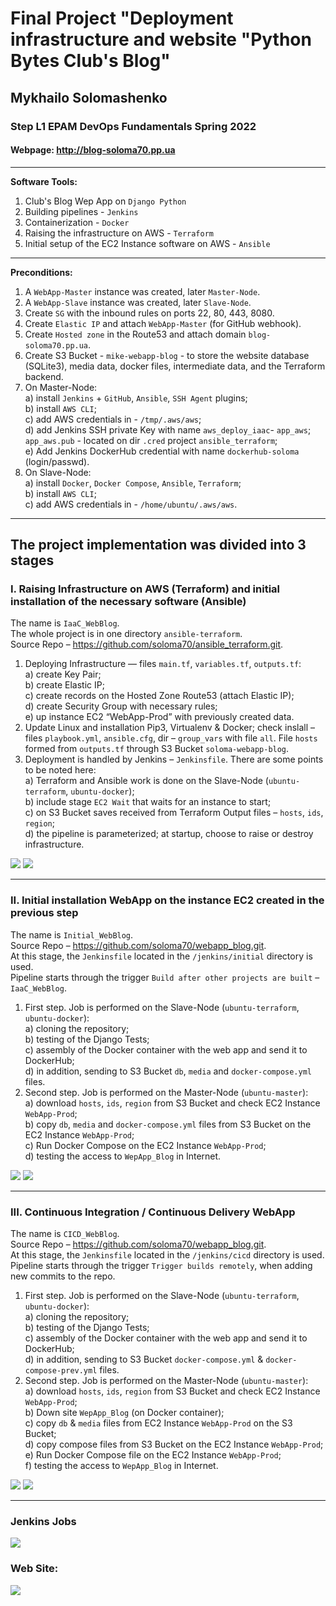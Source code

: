 # Final Project "Deployment infrastructure and website "Python Bytes Club's Blog"

## Mykhailo Solomashenko

### Step L1  EPAM DevOps Fundamentals Spring 2022
  
#### Webpage: <http://blog-soloma70.pp.ua>
  
---  
**Software Tools:**

1. Club's Blog Wep App on `Django Python`
2. Building pipelines - `Jenkins`
3. Containerization - `Docker`
4. Raising the infrastructure on AWS - `Terraform`
5. Initial setup of the EC2 Instance software on AWS - `Ansible`

---
**Preconditions:**

1. A `WebApp-Master` instance was created, later `Master-Node`.
2. A `WebApp-Slave` instance was created, later `Slave-Node`.
3. Create `SG` with the inbound rules on ports 22, 80, 443, 8080.
4. Create `Elastic IP` and attach `WebApp-Master` (for GitHub webhook).
5. Create `Hosted zone` in the Route53 and attach domain `blog-soloma70.pp.ua`.
6. Create S3 Bucket - `mike-webapp-blog` - to store the website database (SQLite3), media data, docker files, intermediate data, and the Terraform backend.
7. On  Master-Node:  
  a) install `Jenkins` + `GitHub`, `Ansible`, `SSH Agent` plugins;  
  b) install `AWS CLI`;  
  c) add AWS credentials in - `/tmp/.aws/aws`;  
  d) add Jenkins SSH private Key with name `aws_deploy_iaac`- `app_aws`;  
  `app_aws.pub` - located on dir `.cred` project `ansible_terraform`;  
  e) Add Jenkins DockerHub credential with name `dockerhub-soloma` (login/passwd).  
8. On  Slave-Node:  
  a) install `Docker`, `Docker Compose`, `Ansible`, `Terraform`;  
  b) install `AWS CLI`;  
  c) add AWS credentials in - `/home/ubuntu/.aws/aws`.  

---

## The project implementation was divided into 3 stages

### I. Raising Infrastructure on AWS (Terraform) and initial installation of the necessary software (Ansible)  

The name is `IaaC_WebBlog`.  
The whole project is in one directory `ansible-terraform`.  
Source Repo – <https://github.com/soloma70/ansible_terraform.git>.  

1. Deploying Infrastructure — files `main.tf`, `variables.tf`, `outputs.tf`:  
  a) create Key Pair;  
  b) create Elastic IP;  
  c) create records on the Hosted Zone Route53 (attach Elastic IP);  
  d) create Security Group with necessary rules;  
  e) up instance EC2 “WebApp-Prod” with previously created data.  
2. Update Linux and installation Pip3, Virtualenv & Docker; check inslall – files `playbook.yml`, `ansible.cfg`, dir – `group_vars` with file `all`. File `hosts` formed from `outputs.tf` through S3 Bucket `soloma-webapp-blog`.
3. Deployment is handled by Jenkins – `Jenkinsfile`. There are some points to be noted here:  
  a) Terraform and Ansible work is done on the Slave-Node (`ubuntu-terraform`, `ubuntu-docker`);  
  b) include stage `EC2 Wait` that waits for an instance to start;  
  c) on S3 Bucket saves received from Terraform Output files – `hosts`, `ids`, `region`;  
  d) the pipeline is parameterized; at startup, choose to raise or destroy infrastructure.  

![](./screenshots/Jenkins_01.jpg)
![](./screenshots/GitHub_01.jpg)

---

### II.  Initial installation WebApp on the instance EC2 created in the previous step  

The name is `Initial_WebBlog`.  
Source Repo – <https://github.com/soloma70/webapp_blog.git>.  
At this stage, the `Jenkinsfile` located in the `/jenkins/initial` directory is used.  
Pipeline starts through the trigger `Build after other projects are built` – `IaaC_WebBlog`.  

1. First step. Job is performed on the Slave-Node (`ubuntu-terraform`, `ubuntu-docker`):  
  a) cloning the repository;  
  b) testing of the Django Tests;  
  c) assembly of the Docker container with the web app and send it to DockerHub;  
  d) in addition, sending to S3 Bucket `db`, `media` and `docker-compose.yml` files.
2. Second step. Job is performed on the Master-Node (`ubuntu-master`):  
  a) download `hosts`, `ids`, `region` from S3 Bucket and check EC2 Instance `WebApp-Prod`;  
  b) copy `db`, `media` and `docker-compose.yml` files from S3 Bucket on the EC2 Instance `WebApp-Prod`;  
  c) Run Docker Compose on the EC2 Instance `WebApp-Prod`;  
  d) testing the access to `WepApp_Blog` in Internet.  

![](./screenshots/Jenkins_02.jpg)
![](./screenshots/GitHub_02.jpg)

---

### III.  Continuous Integration / Continuous Delivery WebApp  

The name is `CICD_WebBlog`.  
Source Repo – <https://github.com/soloma70/webapp_blog.git>.  
At this stage, the `Jenkinsfile` located in the `/jenkins/cicd` directory is used.  
Pipeline starts through the trigger `Trigger builds remotely`, when adding new commits to the repo.  

1. First step. Job is performed on the Slave-Node (`ubuntu-terraform`, `ubuntu-docker`):  
  a) cloning the repository;  
  b) testing of the Django Tests;  
  c) assembly of the Docker container with the web app and send it to DockerHub;  
  d) in addition, sending to S3 Bucket `docker-compose.yml` & `docker-compose-prev.yml` files.  
2. Second step. Job is performed on the Master-Node (`ubuntu-master`):  
  a) download `hosts`, `ids`, `region` from S3 Bucket and check EC2 Instance `WebApp-Prod`;  
  b) Down site `WepApp_Blog` (on Docker container);  
  c) copy `db` & `media` files from EC2 Instance `WebApp-Prod` on the S3 Bucket;  
  d) copy compose files from S3 Bucket on the EC2 Instance `WebApp-Prod`;  
  e) Run Docker Compose file on the EC2 Instance `WebApp-Prod`;  
  f) testing the access to `WepApp_Blog` in Internet.  

![](./screenshots/Jenkins_03.jpg)
![](./screenshots/DockerHub_01.jpg)

---

### Jenkins Jobs

![](./screenshots/Jenkins_04.jpg)

### Web Site:

![](./screenshots/my_web_blog_01.jpg)